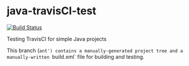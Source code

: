 # java-travisCI-test

[![Build Status](https://travis-ci.org/lauramcastro/java-travisCI-test.svg?branch=ant)](https://travis-ci.org/lauramcastro/java-travisCI-test)

Testing TravisCI for simple Java projects

This branch (`ant') contains a manually-generated project tree and a manually-written `build.xml` file for building and testing.
